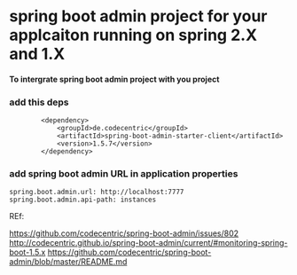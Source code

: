 # spring boot admin project for your applcaiton running on spring 2.X  and 1.X 


#### To intergrate spring boot admin project with you project


### add this deps

```
		<dependency>
			<groupId>de.codecentric</groupId>
			<artifactId>spring-boot-admin-starter-client</artifactId>
			<version>1.5.7</version>
		</dependency>
```

### add spring boot admin URL in application properties


```
spring.boot.admin.url: http://localhost:7777  
spring.boot.admin.api-path: instances
```


REf:

https://github.com/codecentric/spring-boot-admin/issues/802
http://codecentric.github.io/spring-boot-admin/current/#monitoring-spring-boot-1.5.x
https://github.com/codecentric/spring-boot-admin/blob/master/README.md

